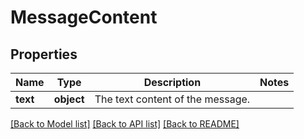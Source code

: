 # MessageContent

## Properties
Name | Type | Description | Notes
------------ | ------------- | ------------- | -------------
**text** | **object** | The text content of the message. | 

[[Back to Model list]](../README.md#documentation-for-models) [[Back to API list]](../README.md#documentation-for-api-endpoints) [[Back to README]](../README.md)


